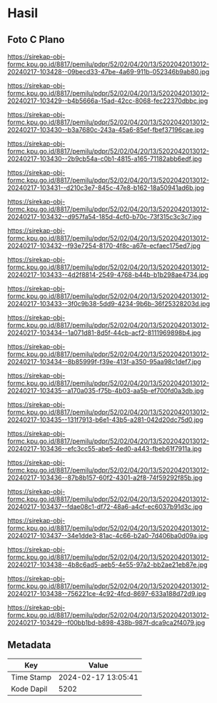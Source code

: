 # Hasil

## Foto C Plano

https://sirekap-obj-formc.kpu.go.id/8817/pemilu/pdpr/52/02/04/20/13/5202042013012-20240217-103428--09becd33-47be-4a69-911b-052346b9ab80.jpg

https://sirekap-obj-formc.kpu.go.id/8817/pemilu/pdpr/52/02/04/20/13/5202042013012-20240217-103429--b4b5666a-15ad-42cc-8068-fec22370dbbc.jpg

https://sirekap-obj-formc.kpu.go.id/8817/pemilu/pdpr/52/02/04/20/13/5202042013012-20240217-103430--b3a7680c-243a-45a6-85ef-fbef37196cae.jpg

https://sirekap-obj-formc.kpu.go.id/8817/pemilu/pdpr/52/02/04/20/13/5202042013012-20240217-103430--2b9cb54a-c0b1-4815-a165-71182abb6edf.jpg

https://sirekap-obj-formc.kpu.go.id/8817/pemilu/pdpr/52/02/04/20/13/5202042013012-20240217-103431--d210c3e7-845c-47e8-b162-18a50941ad6b.jpg

https://sirekap-obj-formc.kpu.go.id/8817/pemilu/pdpr/52/02/04/20/13/5202042013012-20240217-103432--d957fa54-185d-4cf0-b70c-73f315c3c3c7.jpg

https://sirekap-obj-formc.kpu.go.id/8817/pemilu/pdpr/52/02/04/20/13/5202042013012-20240217-103432--f93e7254-8170-4f8c-a67e-ecfaec175ed7.jpg

https://sirekap-obj-formc.kpu.go.id/8817/pemilu/pdpr/52/02/04/20/13/5202042013012-20240217-103433--4d2f8814-2549-4768-b44b-b1b298ae4734.jpg

https://sirekap-obj-formc.kpu.go.id/8817/pemilu/pdpr/52/02/04/20/13/5202042013012-20240217-103433--3f0c9b38-5dd9-4234-9b6b-36f25328203d.jpg

https://sirekap-obj-formc.kpu.go.id/8817/pemilu/pdpr/52/02/04/20/13/5202042013012-20240217-103434--1a071d81-8d5f-44cb-acf2-8111969898b4.jpg

https://sirekap-obj-formc.kpu.go.id/8817/pemilu/pdpr/52/02/04/20/13/5202042013012-20240217-103434--8b85999f-f39e-413f-a350-95aa98c1def7.jpg

https://sirekap-obj-formc.kpu.go.id/8817/pemilu/pdpr/52/02/04/20/13/5202042013012-20240217-103435--a170a035-f75b-4b03-aa5b-ef700fd0a3db.jpg

https://sirekap-obj-formc.kpu.go.id/8817/pemilu/pdpr/52/02/04/20/13/5202042013012-20240217-103435--131f7913-b6e1-43b5-a281-042d20dc75d0.jpg

https://sirekap-obj-formc.kpu.go.id/8817/pemilu/pdpr/52/02/04/20/13/5202042013012-20240217-103436--efc3cc55-abe5-4ed0-a443-fbeb61f7911a.jpg

https://sirekap-obj-formc.kpu.go.id/8817/pemilu/pdpr/52/02/04/20/13/5202042013012-20240217-103436--87b8b157-60f2-4301-a2f8-74f59292f85b.jpg

https://sirekap-obj-formc.kpu.go.id/8817/pemilu/pdpr/52/02/04/20/13/5202042013012-20240217-103437--fdae08c1-df72-48a6-a4cf-ec6037b91d3c.jpg

https://sirekap-obj-formc.kpu.go.id/8817/pemilu/pdpr/52/02/04/20/13/5202042013012-20240217-103437--34e1dde3-81ac-4c66-b2a0-7d406ba0d09a.jpg

https://sirekap-obj-formc.kpu.go.id/8817/pemilu/pdpr/52/02/04/20/13/5202042013012-20240217-103438--4b8c6ad5-aeb5-4e55-97a2-bb2ae21eb87e.jpg

https://sirekap-obj-formc.kpu.go.id/8817/pemilu/pdpr/52/02/04/20/13/5202042013012-20240217-103438--756221ce-4c92-4fcd-8697-633a188d72d9.jpg

https://sirekap-obj-formc.kpu.go.id/8817/pemilu/pdpr/52/02/04/20/13/5202042013012-20240217-103429--f00bb1bd-b898-438b-987f-dca9ca2f4079.jpg


## Metadata

| Key        | Value               |
| ---------- | ------------------- |
| Time Stamp | 2024-02-17 13:05:41 |
| Kode Dapil | 5202                |



